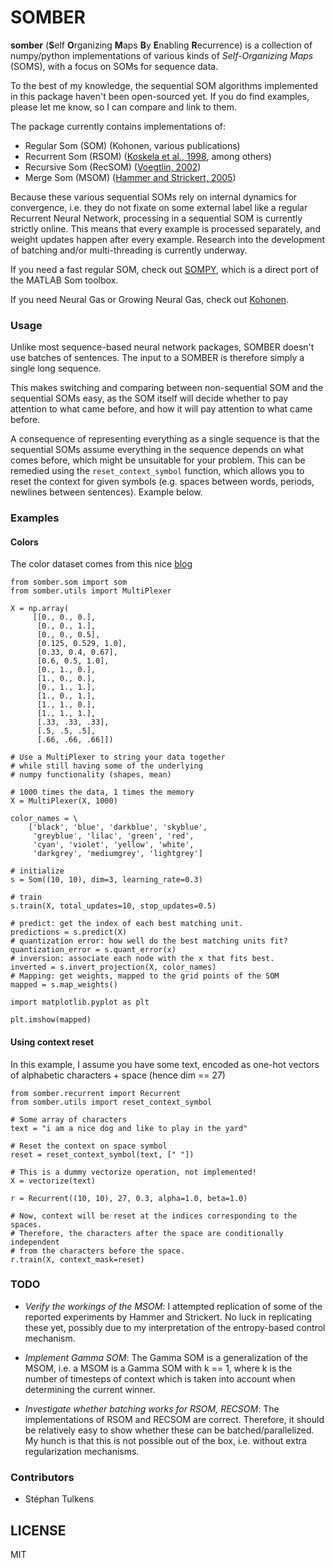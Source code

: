 # **SOMBER**

**somber** (**S**elf **O**rganizing **M**aps **B**y **E**nabling **R**ecurrence) is a collection of numpy/python implementations of various kinds of _Self-Organizing Maps_ (SOMS), with a focus on SOMs for sequence data.

To the best of my knowledge, the sequential SOM algorithms implemented in this package haven't been open-sourced yet. If you do find examples, please let me know, so I can compare and link to them.

The package currently contains implementations of:

  * Regular Som (SOM) (Kohonen, various publications)
  * Recurrent Som (RSOM) ([Koskela et al., 1998](http://ieeexplore.ieee.org/document/725861/), among others)
  * Recursive Som (RecSOM) ([Voegtlin, 2002](http://www.sciencedirect.com/science/article/pii/S0893608002000722))
  * Merge Som (MSOM) ([Hammer and Strickert, 2005](http://www.sciencedirect.com/science/article/pii/S0925231204005107))

Because these various sequential SOMs rely on internal dynamics for convergence, i.e. they do not fixate on some external label like a regular Recurrent Neural Network, processing in a sequential SOM is currently strictly online. This means that every example is processed separately, and weight updates happen after every example. Research into the development of batching and/or multi-threading is currently underway.

If you need a fast regular SOM, check out [SOMPY](https://github.com/sevamoo/SOMPY), which is a direct port of the MATLAB Som toolbox.

If you need Neural Gas or Growing Neural Gas, check out [Kohonen](https://github.com/lmjohns3/kohonen).

### Usage

Unlike most sequence-based neural network packages, SOMBER doesn't use batches of sentences. The input to a SOMBER is therefore simply a single long sequence.

This makes switching and comparing between non-sequential SOM and the sequential SOMs easy, as the SOM itself will decide whether to pay attention to what came before, and how it will pay attention to what came before.

A consequence of representing everything as a single sequence is that the sequential SOMs assume everything in the sequence depends on what comes before, which might be unsuitable for your problem. This can be remedied using the `reset_context_symbol` function, which allows you to reset the context for given symbols (e.g. spaces between words, periods, newlines between sentences). Example below.

### Examples

#### Colors

The color dataset comes from this nice [blog]( https://codesachin.wordpress.com/2015/11/28/self-organizing-maps-with-googles-tensorflow/
)

```python3
from somber.som import som
from somber.utils import MultiPlexer

X = np.array(
     [[0., 0., 0.],
      [0., 0., 1.],
      [0., 0., 0.5],
      [0.125, 0.529, 1.0],
      [0.33, 0.4, 0.67],
      [0.6, 0.5, 1.0],
      [0., 1., 0.],
      [1., 0., 0.],
      [0., 1., 1.],
      [1., 0., 1.],
      [1., 1., 0.],
      [1., 1., 1.],
      [.33, .33, .33],
      [.5, .5, .5],
      [.66, .66, .66]])

# Use a MultiPlexer to string your data together
# while still having some of the underlying
# numpy functionality (shapes, mean)

# 1000 times the data, 1 times the memory
X = MultiPlexer(X, 1000)

color_names = \
    ['black', 'blue', 'darkblue', 'skyblue',
     'greyblue', 'lilac', 'green', 'red',
     'cyan', 'violet', 'yellow', 'white',
     'darkgrey', 'mediumgrey', 'lightgrey']

# initialize
s = Som((10, 10), dim=3, learning_rate=0.3)

# train
s.train(X, total_updates=10, stop_updates=0.5)

# predict: get the index of each best matching unit.
predictions = s.predict(X)
# quantization error: how well do the best matching units fit?
quantization_error = s.quant_error(x)
# inversion: associate each node with the x that fits best.
inverted = s.invert_projection(X, color_names)
# Mapping: get weights, mapped to the grid points of the SOM
mapped = s.map_weights()

import matplotlib.pyplot as plt

plt.imshow(mapped)

```

#### Using context reset

In this example, I assume you have some text, encoded as one-hot vectors
of alphabetic characters + space (hence dim == 27)

```python3
from somber.recurrent import Recurrent
from somber.utils import reset_context_symbol

# Some array of characters
text = "i am a nice dog and like to play in the yard"

# Reset the context on space symbol
reset = reset_context_symbol(text, [" "])

# This is a dummy vectorize operation, not implemented!
X = vectorize(text)

r = Recurrent((10, 10), 27, 0.3, alpha=1.0, beta=1.0)

# Now, context will be reset at the indices corresponding to the spaces.
# Therefore, the characters after the space are conditionally independent
# from the characters before the space.
r.train(X, context_mask=reset)

```

### TODO

* _Verify the workings of the MSOM_: I attempted replication of some of the reported experiments by Hammer and Strickert. No luck in replicating these yet, possibly due to my interpretation of the entropy-based control mechanism.

* _Implement Gamma SOM_: The Gamma SOM is a generalization of the MSOM, i.e. a MSOM is a Gamma SOM with k == 1, where k is the number of timesteps of context which is taken into account when determining the current winner.

* _Investigate whether batching works for RSOM, RECSOM_: The implementations of RSOM and RECSOM are correct. Therefore, it should be relatively easy to show whether these can be batched/parallelized. My hunch is that this is not possible out of the box, i.e. without extra regularization mechanisms.

### Contributors

* Stéphan Tulkens

## LICENSE

MIT
